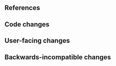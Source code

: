 <!--
Thanks for contributing to JupyterLite!
Please fill out the following items to submit a pull request.
See the contributing guidelines for more information:
https://github.com/jtpio/jupyterlite/blob/main/CONTRIBUTING.md
-->

## References

<!-- Note issue numbers this pull request addresses (should be at least one, see contributing guidelines above). -->

<!-- Note any other pull requests that address this issue and how this pull request is different. -->

## Code changes

<!-- Describe the code changes and how they address the issue. -->

## User-facing changes

<!-- Describe any visual or user interaction changes and how they address the issue. -->

<!-- For visual changes, include before and after screenshots here. -->

## Backwards-incompatible changes

<!-- Describe any backwards-incompatible changes to JupyterLite public APIs. -->
